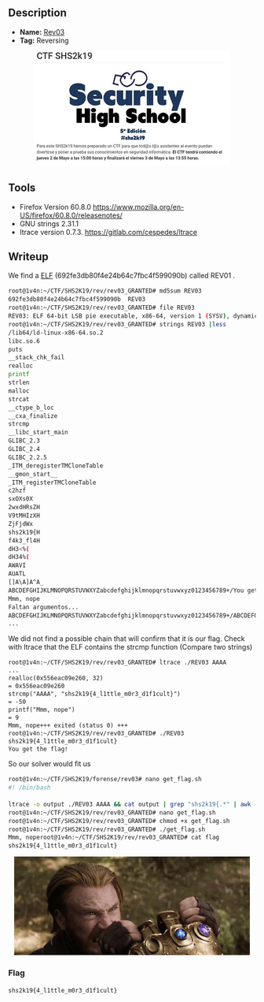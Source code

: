 ## Description
* **Name:** [Rev03](http://ctf.securityhighschool.es/challenges?category=reversing)
* **Tag:** Reversing
<p align="center">
<img src="shs2k19ctf.png"/>
</p>

## Tools
* Firefox Version 60.8.0 https://www.mozilla.org/en-US/firefox/60.8.0/releasenotes/
* GNU strings 2.31.1
* ltrace version 0.7.3. https://gitlab.com/cespedes/ltrace

## Writeup
We find a [ELF](https://en.wikipedia.org/wiki/Executable_and_Linkable_Format) (692fe3db80f4e24b64c7fbc4f599090b) called REV01 .

```bash
root@1v4n:~/CTF/SHS2K19/rev/rev03_GRANTED# md5sum REV03
692fe3db80f4e24b64c7fbc4f599090b  REV03
root@1v4n:~/CTF/SHS2K19/rev/rev03_GRANTED# file REV03
REV03: ELF 64-bit LSB pie executable, x86-64, version 1 (SYSV), dynamically linked, interpreter /lib64/ld-linux-x86-64.so.2, for GNU/Linux 3.2.0, BuildID[sha1]=2144fe0926dbfc8fa3fa221d52860490c092bd1c, not stripped
root@1v4n:~/CTF/SHS2K19/rev/rev03_GRANTED# strings REV03 |less
/lib64/ld-linux-x86-64.so.2
libc.so.6
puts
__stack_chk_fail
realloc
printf
strlen
malloc
strcat
__ctype_b_loc
__cxa_finalize
strcmp
__libc_start_main
GLIBC_2.3
GLIBC_2.4
GLIBC_2.2.5
_ITM_deregisterTMCloneTable
__gmon_start__
_ITM_registerTMCloneTable
c2hzf
sxOXs0X
2wxdHRsZH
V9tMHIzXH
ZjFjdWx
shs2k19{H
f4k3_fl4H
dH3<%(
dH34%(
AWAVI
AUATL
[]A\A]A^A_
ABCDEFGHIJKLMNOPQRSTUVWXYZabcdefghijklmnopqrstuvwxyz0123456789+/You get the flag!
Mmm, nope
Faltan argumentos...
ABCDEFGHIJKLMNOPQRSTUVWXYZabcdefghijklmnopqrstuvwxyz0123456789+/ABCDEFGHIJKLMNOPQRSTUVWXYZabcdefghijklmnopqrstuvwxyz0123456789+/
...
```
We did not find a possible chain that will confirm that it is our flag. Check with ltrace that the ELF contains the strcmp function (Compare two strings)

```
root@1v4n:~/CTF/SHS2K19/rev/rev03_GRANTED# ltrace ./REV03 AAAA
...
realloc(0x556eac09e260, 32)                                                                 = 0x556eac09e260
strcmp("AAAA", "shs2k19{4_l1ttle_m0r3_d1f1cult}")                                           = -50
printf("Mmm, nope")                                                                         = 9
Mmm, nope+++ exited (status 0) +++
root@1v4n:~/CTF/SHS2K19/rev/rev03_GRANTED# ./REV03 shs2k19{4_l1ttle_m0r3_d1f1cult}
You get the flag!
```
So our solver would fit us

```bash
root@1v4n:~/CTF/SHS2K19/forense/rev03# nano get_flag.sh
#! /bin/bash

ltrace -o output ./REV03 AAAA && cat output | grep "shs2k19{.*" | awk -F'"' '{print $4}' > flag
root@1v4n:~/CTF/SHS2K19/rev/rev03_GRANTED# nano get_flag.sh
root@1v4n:~/CTF/SHS2K19/rev/rev03_GRANTED# chmod +x get_flag.sh
root@1v4n:~/CTF/SHS2K19/rev/rev03_GRANTED# ./get_flag.sh
Mmm, noperoot@1v4n:~/CTF/SHS2K19/rev/rev03_GRANTED# cat flag
shs2k19{4_l1ttle_m0r3_d1f1cult}
```
<p align="center">
<img src="shs2k19_rev03.gif"/>
</p>


### Flag
`shs2k19{4_l1ttle_m0r3_d1f1cult}`
